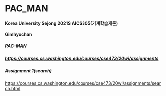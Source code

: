 # PAC_MAN

#### Korea University Sejong 2021S AICS305(기계학습개론)

#### Gimhyochan



##### PAC-MAN

##### https://courses.cs.washington.edu/courses/cse473/20wi/assignments

##### Assignment 1(search)

https://courses.cs.washington.edu/courses/cse473/20wi/assignments/search.html

